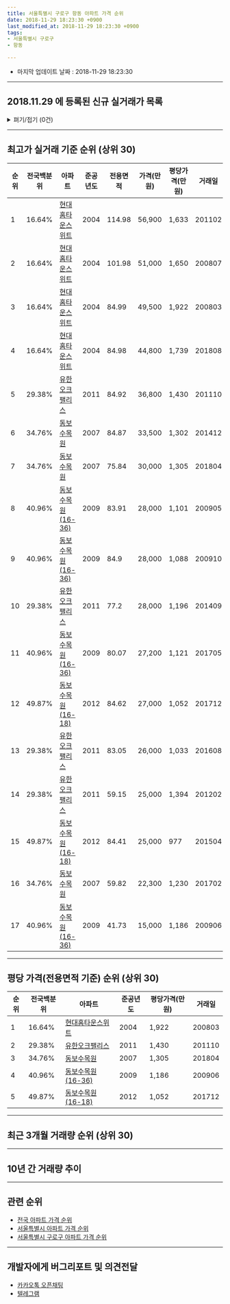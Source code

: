 ```yaml
---
title: 서울특별시 구로구 항동 아파트 가격 순위
date: 2018-11-29 18:23:30 +0900
last_modified_at: 2018-11-29 18:23:30 +0900
tags:
- 서울특별시 구로구
- 항동

---
```


* 마지막 업데이트 날짜 : 2018-11-29 18:23:30

---

## 2018.11.29 에 등록된 신규 실거래가 목록

<details>
<summary>펴기/접기 (0건)</summary>
<div markdown="1">

|아파트|준공년도|전용면적|가격(만원)|평당가격(만원)|거래일|전국백분위|
|---|---|---|---|---|---|---|
|없음|||||||


</div>
</details>

---

## 최고가 실거래 기준 순위 (상위 30)


|순위|전국백분위|아파트|준공년도|전용면적|가격(만원)|평당가격(만원)|거래일|
|---|---|---|---|---|---|---|---|
|1|16.64%|[현대홈타운스위트](https://search.naver.com/search.naver?query=%EC%84%9C%EC%9A%B8%ED%8A%B9%EB%B3%84%EC%8B%9C+%EA%B5%AC%EB%A1%9C%EA%B5%AC+%ED%95%AD%EB%8F%99+%ED%98%84%EB%8C%80%ED%99%88%ED%83%80%EC%9A%B4%EC%8A%A4%EC%9C%84%ED%8A%B8)|2004|114.98|56,900|1,633|201102|
|2|16.64%|[현대홈타운스위트](https://search.naver.com/search.naver?query=%EC%84%9C%EC%9A%B8%ED%8A%B9%EB%B3%84%EC%8B%9C+%EA%B5%AC%EB%A1%9C%EA%B5%AC+%ED%95%AD%EB%8F%99+%ED%98%84%EB%8C%80%ED%99%88%ED%83%80%EC%9A%B4%EC%8A%A4%EC%9C%84%ED%8A%B8)|2004|101.98|51,000|1,650|200807|
|3|16.64%|[현대홈타운스위트](https://search.naver.com/search.naver?query=%EC%84%9C%EC%9A%B8%ED%8A%B9%EB%B3%84%EC%8B%9C+%EA%B5%AC%EB%A1%9C%EA%B5%AC+%ED%95%AD%EB%8F%99+%ED%98%84%EB%8C%80%ED%99%88%ED%83%80%EC%9A%B4%EC%8A%A4%EC%9C%84%ED%8A%B8)|2004|84.99|49,500|1,922|200803|
|4|16.64%|[현대홈타운스위트](https://search.naver.com/search.naver?query=%EC%84%9C%EC%9A%B8%ED%8A%B9%EB%B3%84%EC%8B%9C+%EA%B5%AC%EB%A1%9C%EA%B5%AC+%ED%95%AD%EB%8F%99+%ED%98%84%EB%8C%80%ED%99%88%ED%83%80%EC%9A%B4%EC%8A%A4%EC%9C%84%ED%8A%B8)|2004|84.98|44,800|1,739|201808|
|5|29.38%|[유한오크팰리스](https://search.naver.com/search.naver?query=%EC%84%9C%EC%9A%B8%ED%8A%B9%EB%B3%84%EC%8B%9C+%EA%B5%AC%EB%A1%9C%EA%B5%AC+%ED%95%AD%EB%8F%99+%EC%9C%A0%ED%95%9C%EC%98%A4%ED%81%AC%ED%8C%B0%EB%A6%AC%EC%8A%A4)|2011|84.92|36,800|1,430|201110|
|6|34.76%|[동보수목원](https://search.naver.com/search.naver?query=%EC%84%9C%EC%9A%B8%ED%8A%B9%EB%B3%84%EC%8B%9C+%EA%B5%AC%EB%A1%9C%EA%B5%AC+%ED%95%AD%EB%8F%99+%EB%8F%99%EB%B3%B4%EC%88%98%EB%AA%A9%EC%9B%90)|2007|84.87|33,500|1,302|201412|
|7|34.76%|[동보수목원](https://search.naver.com/search.naver?query=%EC%84%9C%EC%9A%B8%ED%8A%B9%EB%B3%84%EC%8B%9C+%EA%B5%AC%EB%A1%9C%EA%B5%AC+%ED%95%AD%EB%8F%99+%EB%8F%99%EB%B3%B4%EC%88%98%EB%AA%A9%EC%9B%90)|2007|75.84|30,000|1,305|201804|
|8|40.96%|[동보수목원(16-36)](https://search.naver.com/search.naver?query=%EC%84%9C%EC%9A%B8%ED%8A%B9%EB%B3%84%EC%8B%9C+%EA%B5%AC%EB%A1%9C%EA%B5%AC+%ED%95%AD%EB%8F%99+%EB%8F%99%EB%B3%B4%EC%88%98%EB%AA%A9%EC%9B%90%2816-36%29)|2009|83.91|28,000|1,101|200905|
|9|40.96%|[동보수목원(16-36)](https://search.naver.com/search.naver?query=%EC%84%9C%EC%9A%B8%ED%8A%B9%EB%B3%84%EC%8B%9C+%EA%B5%AC%EB%A1%9C%EA%B5%AC+%ED%95%AD%EB%8F%99+%EB%8F%99%EB%B3%B4%EC%88%98%EB%AA%A9%EC%9B%90%2816-36%29)|2009|84.9|28,000|1,088|200910|
|10|29.38%|[유한오크팰리스](https://search.naver.com/search.naver?query=%EC%84%9C%EC%9A%B8%ED%8A%B9%EB%B3%84%EC%8B%9C+%EA%B5%AC%EB%A1%9C%EA%B5%AC+%ED%95%AD%EB%8F%99+%EC%9C%A0%ED%95%9C%EC%98%A4%ED%81%AC%ED%8C%B0%EB%A6%AC%EC%8A%A4)|2011|77.2|28,000|1,196|201409|
|11|40.96%|[동보수목원(16-36)](https://search.naver.com/search.naver?query=%EC%84%9C%EC%9A%B8%ED%8A%B9%EB%B3%84%EC%8B%9C+%EA%B5%AC%EB%A1%9C%EA%B5%AC+%ED%95%AD%EB%8F%99+%EB%8F%99%EB%B3%B4%EC%88%98%EB%AA%A9%EC%9B%90%2816-36%29)|2009|80.07|27,200|1,121|201705|
|12|49.87%|[동보수목원(16-18)](https://search.naver.com/search.naver?query=%EC%84%9C%EC%9A%B8%ED%8A%B9%EB%B3%84%EC%8B%9C+%EA%B5%AC%EB%A1%9C%EA%B5%AC+%ED%95%AD%EB%8F%99+%EB%8F%99%EB%B3%B4%EC%88%98%EB%AA%A9%EC%9B%90%2816-18%29)|2012|84.62|27,000|1,052|201712|
|13|29.38%|[유한오크팰리스](https://search.naver.com/search.naver?query=%EC%84%9C%EC%9A%B8%ED%8A%B9%EB%B3%84%EC%8B%9C+%EA%B5%AC%EB%A1%9C%EA%B5%AC+%ED%95%AD%EB%8F%99+%EC%9C%A0%ED%95%9C%EC%98%A4%ED%81%AC%ED%8C%B0%EB%A6%AC%EC%8A%A4)|2011|83.05|26,000|1,033|201608|
|14|29.38%|[유한오크팰리스](https://search.naver.com/search.naver?query=%EC%84%9C%EC%9A%B8%ED%8A%B9%EB%B3%84%EC%8B%9C+%EA%B5%AC%EB%A1%9C%EA%B5%AC+%ED%95%AD%EB%8F%99+%EC%9C%A0%ED%95%9C%EC%98%A4%ED%81%AC%ED%8C%B0%EB%A6%AC%EC%8A%A4)|2011|59.15|25,000|1,394|201202|
|15|49.87%|[동보수목원(16-18)](https://search.naver.com/search.naver?query=%EC%84%9C%EC%9A%B8%ED%8A%B9%EB%B3%84%EC%8B%9C+%EA%B5%AC%EB%A1%9C%EA%B5%AC+%ED%95%AD%EB%8F%99+%EB%8F%99%EB%B3%B4%EC%88%98%EB%AA%A9%EC%9B%90%2816-18%29)|2012|84.41|25,000|977|201504|
|16|34.76%|[동보수목원](https://search.naver.com/search.naver?query=%EC%84%9C%EC%9A%B8%ED%8A%B9%EB%B3%84%EC%8B%9C+%EA%B5%AC%EB%A1%9C%EA%B5%AC+%ED%95%AD%EB%8F%99+%EB%8F%99%EB%B3%B4%EC%88%98%EB%AA%A9%EC%9B%90)|2007|59.82|22,300|1,230|201702|
|17|40.96%|[동보수목원(16-36)](https://search.naver.com/search.naver?query=%EC%84%9C%EC%9A%B8%ED%8A%B9%EB%B3%84%EC%8B%9C+%EA%B5%AC%EB%A1%9C%EA%B5%AC+%ED%95%AD%EB%8F%99+%EB%8F%99%EB%B3%B4%EC%88%98%EB%AA%A9%EC%9B%90%2816-36%29)|2009|41.73|15,000|1,186|200906|


---

## 평당 가격(전용면적 기준) 순위 (상위 30)


|순위|전국백분위|아파트|준공년도|평당가격(만원)|거래일|
|---|---|---|---|---|---|
|1|16.64%|[현대홈타운스위트](https://search.naver.com/search.naver?query=%EC%84%9C%EC%9A%B8%ED%8A%B9%EB%B3%84%EC%8B%9C+%EA%B5%AC%EB%A1%9C%EA%B5%AC+%ED%95%AD%EB%8F%99+%ED%98%84%EB%8C%80%ED%99%88%ED%83%80%EC%9A%B4%EC%8A%A4%EC%9C%84%ED%8A%B8)|2004|1,922|200803|
|2|29.38%|[유한오크팰리스](https://search.naver.com/search.naver?query=%EC%84%9C%EC%9A%B8%ED%8A%B9%EB%B3%84%EC%8B%9C+%EA%B5%AC%EB%A1%9C%EA%B5%AC+%ED%95%AD%EB%8F%99+%EC%9C%A0%ED%95%9C%EC%98%A4%ED%81%AC%ED%8C%B0%EB%A6%AC%EC%8A%A4)|2011|1,430|201110|
|3|34.76%|[동보수목원](https://search.naver.com/search.naver?query=%EC%84%9C%EC%9A%B8%ED%8A%B9%EB%B3%84%EC%8B%9C+%EA%B5%AC%EB%A1%9C%EA%B5%AC+%ED%95%AD%EB%8F%99+%EB%8F%99%EB%B3%B4%EC%88%98%EB%AA%A9%EC%9B%90)|2007|1,305|201804|
|4|40.96%|[동보수목원(16-36)](https://search.naver.com/search.naver?query=%EC%84%9C%EC%9A%B8%ED%8A%B9%EB%B3%84%EC%8B%9C+%EA%B5%AC%EB%A1%9C%EA%B5%AC+%ED%95%AD%EB%8F%99+%EB%8F%99%EB%B3%B4%EC%88%98%EB%AA%A9%EC%9B%90%2816-36%29)|2009|1,186|200906|
|5|49.87%|[동보수목원(16-18)](https://search.naver.com/search.naver?query=%EC%84%9C%EC%9A%B8%ED%8A%B9%EB%B3%84%EC%8B%9C+%EA%B5%AC%EB%A1%9C%EA%B5%AC+%ED%95%AD%EB%8F%99+%EB%8F%99%EB%B3%B4%EC%88%98%EB%AA%A9%EC%9B%90%2816-18%29)|2012|1,052|201712|


---

## 최근 3개월 거래량 순위 (상위 30)


<div style="width:100%;">
    <canvas id="deal_count_ranking" height="250"></canvas>
</div>


<script>
new Chart(document.getElementById("deal_count_ranking"), {
    type: 'horizontalBar',
    data: {
        labels: ['현대홈타운스위트', '동보수목원(16-36)'],
        datasets: [{
            label: '실거래 수',
            data: [6, 1],
            borderColor: "rgba(255, 0, 128, 1)",
            backgroundColor: "rgba(255, 0, 128, 0.5)",
            fill: false,
        }]
    },
    options: {
        responsive: true,
        title: {
            display: true,
            text: '최근 3개월 거래량 순위'
        },
        tooltips: {
            mode: 'index',
            intersect: false,
            callbacks: {
                title: function(tooltipItems, data) {
                    return "실거래 수:";
                },
                label: function(tooltipItem, data) {
                    return data.labels[tooltipItem.index] + ": " + tooltipItem.xLabel;
                }
            }
        },
        hover: {
            mode: 'nearest',
            intersect: true
        },
        scales: {
            xAxes: [{
                display: true,
                scaleLabel: {
                    display: true,
                    labelString: '실거래 수'
                },
                ticks: {
                    suggestedMin: 0,
                }
            }],
            yAxes: [{
                display: true,
                ticks: {
                    autoSkip: false,
                    callback: function(value, index, values) {
                        if (value.length > 15)
                            return value.substr(0, 13) + "...";
                        else
                            return value;
                    }
                },
                scaleLabel: {
                    display: false,
                }
            }]
        }
    }
});

</script>


---

## 10년 간 거래량 추이


<div style="width:100%;">
    <canvas id="deal_progress" height="250"></canvas>
</div>

<script>
new Chart(document.getElementById("deal_progress"), {
    type: 'line',
    data: {
        labels: ['200811','200812','200901','200902','200903','200904','200905','200906','200907','200908','200909','200910','200911','200912','201001','201002','201003','201004','201005','201006','201007','201008','201009','201010','201011','201012','201101','201102','201103','201104','201105','201106','201107','201108','201109','201110','201111','201112','201201','201202','201203','201204','201205','201206','201207','201208','201209','201210','201211','201212','201301','201302','201303','201304','201305','201306','201307','201308','201309','201310','201311','201312','201401','201402','201403','201404','201405','201406','201407','201408','201409','201410','201411','201412','201501','201502','201503','201504','201505','201506','201507','201508','201509','201510','201511','201512','201601','201602','201603','201604','201605','201606','201607','201608','201609','201610','201611','201612','201701','201702','201703','201704','201705','201706','201707','201708','201709','201710','201711','201712','201801','201802','201803','201804','201805','201806','201807','201808','201809','201810','201811'],
        datasets: [{
            label: '실거래 수',
            pointRadius: 1,
            data: [0, 0, 0, 0, 0, 1, 3, 5, 1, 1, 2, 3, 0, 0, 3, 1, 0, 0, 0, 0, 0, 0, 2, 2, 0, 2, 1, 2, 3, 0, 0, 1, 1, 4, 1, 2, 1, 1, 0, 2, 1, 0, 0, 0, 0, 1, 1, 0, 1, 0, 0, 0, 0, 2, 1, 1, 2, 0, 2, 2, 1, 0, 3, 1, 3, 1, 3, 0, 2, 3, 2, 5, 1, 2, 4, 2, 5, 5, 7, 8, 1, 2, 3, 6, 1, 1, 0, 2, 1, 2, 2, 0, 2, 2, 2, 4, 0, 1, 0, 2, 3, 1, 2, 6, 7, 5, 1, 2, 3, 3, 1, 1, 3, 2, 0, 0, 2, 3, 4, 3, 0],
            borderColor: "rgba(255, 201, 14, 1)",
            backgroundColor: "rgba(255, 201, 14, 0.5)",
            fill: true,
        }]
    },
    options: {
        responsive: true,
        title: {
            display: true,
            text: '10년간 거래량 추이'
        },
        tooltips: {
            mode: 'index',
            intersect: false,
        },
        hover: {
            mode: 'nearest',
            intersect: true
        },
        scales: {
            xAxes: [{
                display: true,
                scaleLabel: {
                    display: true,
                    labelString: '년/월'
                }
            }],
            yAxes: [{
                display: true,
                ticks: {
                    suggestedMin: 0,
                },
                scaleLabel: {
                    display: true,
                    labelString: '실거래 수'
                }
            }]
        }
    }
});

</script>


---

## 관련 순위

- [전국 아파트 가격 순위](https://inasie.github.io/apt-ranking/전국)
- [서울특별시 아파트 가격 순위](https://inasie.github.io/apt-ranking/서울특별시)
- [서울특별시 구로구 아파트 가격 순위](https://inasie.github.io/apt-ranking/서울특별시-구로구)


---

## 개발자에게 버그리포트 및 의견전달

- [카카오톡 오픈채팅](https://open.kakao.com/o/gLJUAP4)
- [텔레그램](https://t.me/inasie)

